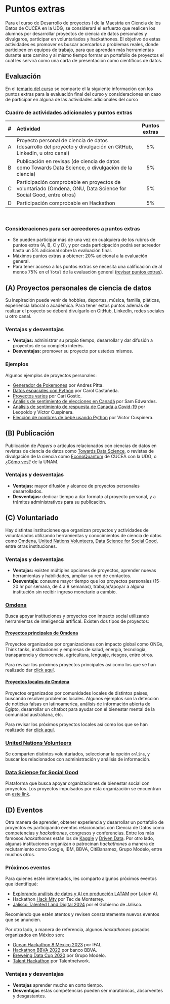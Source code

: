 # Puntos extras
Para el curso de Desarrollo de proyectos I de la Maestría en Ciencia de los Datos de CUCEA en la UDG, se considerará el esfuerzo que realicen los alumnos por desarrollar proyectos de ciencia de datos personales y divulgaros, participar en voluntariados y hackathones. El objetivo de estas actividades es promover es buscar acercarlos a problemas reales, donde participen en equipos de trabajo, para que aprendan más herramientas durante este camino y al mismo tiempo formar un portafolio de proyectos el cuál les servirá como una carta de presentación como científicos de datos.

## Evaluación

En el [temario del curso](https://github.com/vcuspinera/UDG_MCD_Project_Dev_I/blob/main/Contenido_IH601.pdf) se comparte el la siguiente información con los puntos extras para la evaluación final del curso y consideraciones en caso de participar en alguna de las actividades adicionales del curso

### Cuadro de actividades adicionales y puntos extras

|#|Actividad|Puntos extras|
|:---|:---|:---:|
|A| Proyecto personal de ciencia de datos (desarrollo del proyecto y divulgación en GitHub, LinkedIn, u otro canal)| 5%|
|B| Publicación en revisas (de ciencia de datos como Towards Data Science, o divulgación de la ciencia)|5%|
|C| Participación comprobable en proyectos de voluntariado (Omdena, ONU, Data Science for Social Good, entre otros)|5%|
|D| Participación comprobable en Hackathon|5%|

<br>

### Consideraciones para ser acreedores a puntos extras
- Se pueden participar más de una vez en cualquiera de los rubros de puntos extra (A, B, C y D), y por cada participación podrá ser acreedor hasta un 5% adicional sobre la evaluación final.
- Máximos puntos extras a obtener: 20% adicional a la evaluación general.
- Para tener acceso a los puntos extras se necesita una calificación de al menos 75% en el `Total` de la evaluación general ([revisar puntos extras](https://github.com/vcuspinera/UDG_MCD_Project_Dev_I/blob/main/Contenido_IH601.pdf)).

## (A) Proyectos personales de ciencia de datos
Su inspiración puede venir de hobbies, deportes, música, familia, pláticas, experiencia laboral o académica. Para tener estos puntos además de realizar el proyecto se deberá divulgarlo en GitHub, LinkedIn, redes sociales u otro canal.

### Ventajas y desventajas
- __Ventajas:__ administrar su propio tiempo, desarrollar y dar difusión a proyectos de su completo interés.
- __Desventajas:__ promover su proyecto por ustedes mismos.

### Ejemplos
Algunos ejemplos de proyectos personales:
- [Generador de Pokemones](https://andrespitta.github.io/Pokemon-generator/) por Andres Pitta.
- [Datos espaciales con Python](https://github.com/Carol-Castaneda/Spatial-Data-in-Python/blob/main/src/Spatial%20Data%20in%20Python.ipynb) por Carol Castañeda.
- [Proyectos varios](https://cgostic.github.io/me/) por Cari Gostic.
- [Análisis de sentimiento de elecciones en Canadá](https://github.com/SamEdwardes/sentiment-cdn-election) por Sam Edwardes.
- [Análisis de sentimiento de respuesta de Canadá a Covid-19](https://www.linkedin.com/pulse/canada-response-covid-19-victor-cuspinera/) por Leopoldo y Víctor Cuspinera.
- [Elección de nombres de bebé usando Python](https://github.com/vcuspinera/Baby_names) por Víctor Cuspinera.

## (B) Publicación
Publicación de *Papers* o artículos relacionados con ciencias de datos en revistas de ciencia de datos como [Towards Data Science](https://towardsdatascience.com), o revistas de divulgación de la ciencia como [EconoQuantum](https://econoquantum.cucea.udg.mx/index.php/EQ/index) de CUCEA con la UDG, o [¿Cómo ves?](http://www.comoves.unam.mx) de la UNAM.

### Ventajas y desventajas
- __Ventajas:__ mayor difusión y alcance de proyectos personales desarrollados.
- __Desventajas:__ dedicar tiempo a dar formato al proyecto personal, y a trámites administrativos para su publicación.

## (C) Voluntariado
Hay distintas instituciones que organizan proyectos y actividades de voluntariados utilizando herramientas y conocimientos de ciencia de datos como [Omdena](https://omdena.com), [United Nations Volunteers](https://app.unv.org/?type=online), [Data Science for Social Good](https://www.solveforgood.org), entre otras instituciones.

### Ventajas y desventajas
- __Ventajas:__ existen múltiples opciones de proyectos, aprender nuevas herramientas y habilidades, ampliar su red de contactos.
- __Desventaja:__ consume mayor tiempo que los proyectos personales (15-20 hr por semana, de 4 a 8 semanas), trabajar/apoyar a alguna institución sin recibir ingreso monetario a cambio.

### [Omdena](https://omdena.com)
Busca apoyar instituciones y proyectos con impacto social utilizando herramientas de inteligencia artifical. Existen dos tipos de proyectos:

#### [Proyectos principales de Omdena](https://omdena.com/projects)
Proyectos organizados por organizaciones con impacto global como ONGs, Think tanks, instituciones y empresas de salud, energía, tecnología, transparencia y democracia, agricultura, lenguaje, riesgos, entre otros.

Para revisar los próximos proyectos principales así como los que se han realizado dar [click aquí](https://omdena.com/projects).

#### [Proyectos locales de Omdena](https://omdena.com/chapters/)
Proyectos organizados por comunidades locales de distintos países, buscando resolver problemas locales. Algunos ejemplos son la detección de noticias falsas en latinoamerica, análisis de información abierta de Egipto, desarrollar un chatbot para ayudar con el bienestar mental de la comunidad australiana, etc.

Para revisar los próximos proyectos locales así como los que se han realizado dar [click aquí](https://omdena.com/chapters/).

### [United Nations Volunteers](https://app.unv.org/?type=online)
Se comparten distintos voluntariados, seleccionar la opción `online`, y buscar los relacionados con administración y análisis de información.

### [Data Science for Social Good](https://www.solveforgood.org)
Plataforma que busca apoyar organizaciones de bienestar social con proyectos. Los proyectos impulsados por esta organización se encuentran en [este link](https://www.solveforgood.org/proj/).

## (D) Eventos
Otra manera de aprender, obtener experiencia y desarrollar un portafolio de proyectos es participando eventos relacionados con Ciencia de Datos como competencias y *hackathones*, congresos y conferencias. Entre los más famosos *hackathones* están los de [Kaggle](https://www.kaggle.com/competitions) y [Driven Data](https://www.drivendata.org/competitions/). Por otro lado, algunas instituciones organizan o patrocinan *hackathones* a manera de reclutamiento como Google, IBM, BBVA, CitiBanamex, Grupo Modelo, entre muchos otros.

### Próximos eventos
Para quienes estén interesados, les comparto algunos próximos eventos que identifiqué:
- [Explorando análisis de datos y AI en producción LATAM](https://www.latam-ai.com) por Latam AI.
- Hackathon [Hack Mty](https://hackmty.com) por Tec de Monterrey.
- [Jalisco Talented Land Digital 2024](https://www.talent-land.mx/en/home/) por el Gobierno de Jalisco.

Recomiendo que estén atentos y revisen constantemente nuevos eventos que se anuncien.

Por otro lado, a manera de referencia, algunos *hackathones* pasados organizados en México son:
- [Ocean Hackathon 8 México 2023](https://www.campusmer.fr/cities-mexico-city-4377-10-0-0.html) por IFAL.
- [Hackathon BBVA 2022](https://www.bbvaspark.com/contenido/es/eventos/hackathon-bbva-2022/) por banco BBVA.
- [Breweing Data Cup 2020](https://www.facebook.com/brewingdatacup/) por Grupo Modelo.
- [Talent Hackathon](https://hackathon.talent-network.org) por Talentnetwork.

### Ventajas y desventajas
- __Ventajas__ aprender mucho en corto tiempo.
- __Desventajas__ estas competencias pueden ser maratónicas, absorventes y desgastantes.
